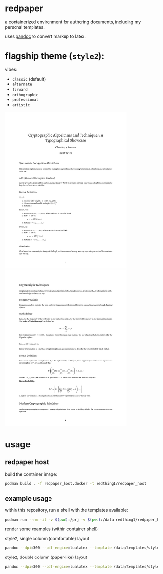 
# redpaper

a containerized environment for authoring documents, including my personal templates.

uses [pandoc](https://pandoc.org/) to convert markup to latex.

# flagship theme (`style2`):

vibes:
+ `classic` (default)
+ `alternate`
+ `forward`
+ `orthographic`
+ `professional`
+ `artistic`

<img src="./media/crypto_showcase_style2-1.png" width="400"/>
<img src="./media/crypto_showcase_style2-4.png" width="400"/> 

# usage

## redpaper host

build the container image:

```sh
podman build . -f redpaper_host.docker -t redthing1/redpaper_host
```

## example usage

within this repository, run a shell with the templates available:

```sh
podman run --rm -it -v $(pwd):/prj -v $(pwd):/data redthing1/redpaper_host
```

render some examples (within container shell):

style2, single column (comfortable) layout
```sh
pandoc --dpi=300 --pdf-engine=lualatex --template /data/templates/style2/style2-single.tex -i ./examples/crypto_showcase.md -o ./examples/crypto_showcase_style2.pdf
```

style2, double column (paper-like) layout
```sh
pandoc --dpi=300 --pdf-engine=lualatex --template /data/templates/style2/style2-double.tex -i ./examples/crypto_showcase.md -o ./examples/crypto_showcase_style2_dbl.pdf
```
